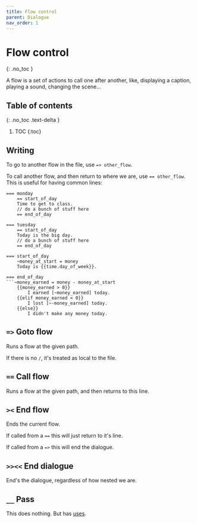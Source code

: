 ```yaml
---
title: Flow control
parent: Dialogue
nav_order: 1
---
```


# Flow control
{: .no_toc }

A flow is a set of actions to call one after another, like, displaying a caption, playing a sound, changing the scene...

## Table of contents
{: .no_toc .text-delta }

1. TOC
{:toc}

## Writing
To go to another flow in the file, use `=> other_flow`.

To call another flow, and then return to where we are, use `== other_flow`.  
This is useful for having common lines:

```
=== monday
    == start_of_day
    Time to get to class.
    // do a bunch of stuff here
    == end_of_day

=== tuesday
    == start_of_day
    Today is the big day.
    // do a bunch of stuff here
    == end_of_day

=== start_of_day
    ~money_at_start = money
    Today is {{time.day_of_week}}.

=== end_of_day
```~money_earned = money - money_at_start
    {{money_earned > 0}}
        I earned [~money_earned] today.
    {{elif money_earned < 0}}
        I lost [~-money_earned] today.
    {{else}}
        I didn't make any money today.
```

## `=>` Goto flow
Runs a flow at the given path.

If there is no `/`, it's treated as local to the file.

## `==` Call flow
Runs a flow at the given path, and then returns to this line.

## `><` End flow
Ends the current flow.

If called from a `==` this will just return to it's line.

If called from a `=>` this will end the dialogue.

## `>><<` End dialogue
End's the dialogue, regardless of how nested we are.

## `__` Pass
This does nothing. But has [uses](#docs/lang/line_ids.md).
